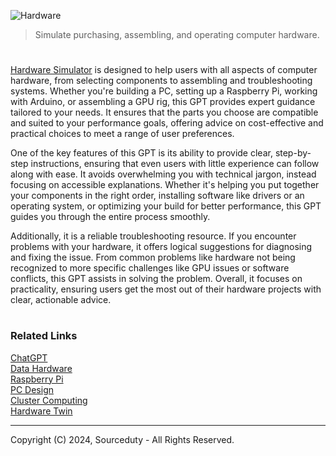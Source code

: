 ![Hardware](https://github.com/user-attachments/assets/13503655-bb44-44b9-b0e9-72543959a349)

> Simulate purchasing, assembling, and operating computer hardware.
#

[Hardware Simulator](https://chatgpt.com/g/g-y6LS27mzu-hardware-simulator) is designed to help users with all aspects of computer hardware, from selecting components to assembling and troubleshooting systems. Whether you're building a PC, setting up a Raspberry Pi, working with Arduino, or assembling a GPU rig, this GPT provides expert guidance tailored to your needs. It ensures that the parts you choose are compatible and suited to your performance goals, offering advice on cost-effective and practical choices to meet a range of user preferences.

One of the key features of this GPT is its ability to provide clear, step-by-step instructions, ensuring that even users with little experience can follow along with ease. It avoids overwhelming you with technical jargon, instead focusing on accessible explanations. Whether it's helping you put together your components in the right order, installing software like drivers or an operating system, or optimizing your build for better performance, this GPT guides you through the entire process smoothly.

Additionally, it is a reliable troubleshooting resource. If you encounter problems with your hardware, it offers logical suggestions for diagnosing and fixing the issue. From common problems like hardware not being recognized to more specific challenges like GPU issues or software conflicts, this GPT assists in solving the problem. Overall, it focuses on practicality, ensuring users get the most out of their hardware projects with clear, actionable advice.

#
### Related Links

[ChatGPT](https://github.com/sourceduty/ChatGPT)
<br>
[Data Hardware](https://github.com/sourceduty/Data_Hardware)
<br>
[Raspberry Pi](https://github.com/sourceduty/Raspberry_Pi)
<br>
[PC Design](https://github.com/sourceduty/PC_Design)
<br>
[Cluster Computing](https://github.com/sourceduty/Cluster_Computing)
<br>
[Hardware Twin](https://github.com/sourceduty/Hardware_Twin)

***
Copyright (C) 2024, Sourceduty - All Rights Reserved.
